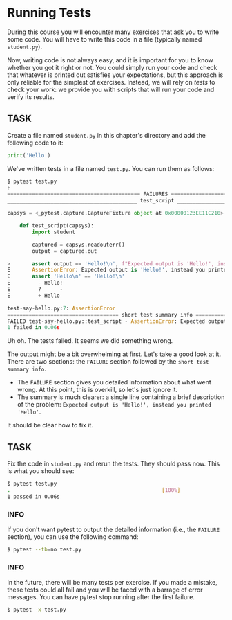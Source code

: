 # Running Tests

During this course you will encounter many exercises that ask you to write some code.
You will have to write this code in a file (typically named `student.py`).

Now, writing code is not always easy, and it is important for you to know whether you got it right or not.
You could simply run your code and check that whatever is printed out satisfies your expectations, but this approach is only reliable for the simplest of exercises.
Instead, we will rely on *tests* to check your work: we provide you with scripts that will run your code and verify its results.

## TASK
Create a file named `student.py` in this chapter's directory and add the following code to it:


```python
print('Hello')
```


We've written tests in a file named `test.py`.
You can run them as follows:


```python
$ pytest test.py
F                                                                                         [100%]
=========================================== FAILURES ===========================================
__________________________________________ test_script _________________________________________

capsys = <_pytest.capture.CaptureFixture object at 0x00000123EE11C210>

    def test_script(capsys):
        import student

        captured = capsys.readouterr()
        output = captured.out

>       assert output == 'Hello!\n', f"Expected output is 'Hello!', instead you printed {output}"
E       AssertionError: Expected output is 'Hello!', instead you printed 'Hello'
E       assert 'Hello\n' == 'Hello!\n'
E         - Hello!
E         ?      -
E         + Hello

test-say-hello.py:7: AssertionError
==================================== short test summary info ===================================
FAILED test-say-hello.py::test_script - AssertionError: Expected output is 'Hello!', instead you printed 'Hello'
1 failed in 0.06s
```

Uh oh.
The tests failed.
It seems we did something wrong.

The output might be a bit overwhelming at first.
Let's take a good look at it.
There are two sections: the `FAILURE` section followed by the `short test summary info`.

* The `FAILURE` section gives you detailed information about what went wrong.
  At this point, this is overkill, so let's just ignore it.
* The summary is much clearer: a single line containing a brief description of the problem: `Expected output is 'Hello!', instead you printed 'Hello'`.

It should be clear how to fix it.

## TASK
Fix the code in `student.py` and rerun the tests.
They should pass now.
This is what you should see:


```bash
$ pytest test.py
.                                                 [100%]
1 passed in 0.06s
```


### INFO
If you don't want pytest to output the detailed information (i.e., the `FAILURE` section), you can use the following command:


```bash
$ pytest --tb=no test.py
```



### INFO
In the future, there will be many tests per exercise.
If you made a mistake, these tests could all fail and you will be faced with a barrage of error messages.
You can have pytest stop running after the first failure.


```bash
$ pytest -x test.py
```


